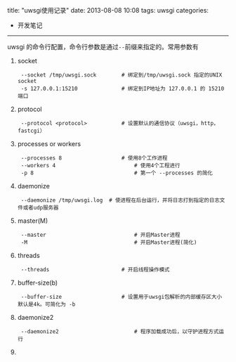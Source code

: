 title: "uwsgi使用记录"
date: 2013-08-08 10:08
tags: uwsgi
categories:  
- 开发笔记
---

uwsgi 的命令行配置，命令行参数是通过`--`前缀来指定的。常用参数有

1. socket 

		--socket /tmp/uwsgi.sock 		# 绑定到/tmp/uwsgi.sock 指定的UNIX socket
		-s 127.0.0.1:15210 				# 绑定到IP地址为 127.0.0.1 的 15210端口

2. protocol

		--protocol <protocol> 			# 设置默认的通信协议（uwsgi，http，fastcgi）
		
3. processes or workers

		--processes 8 					# 使用8个工作进程
		--workers 4 						# 使用4个工程进行
		-p 8 								# 第一个 --processes 的简化

4. daemonize

		--daemonize /tmp/uwsgi.log 	# 使进程在后台运行，并将日志打到指定的日志文件或者udp服务器

5. master(M)

		--master    						# 开启Master进程
		-M 									# 开启Master进程(简化)

6. threads

		--threads 						# 开启线程操作模式

7. buffer-size(b)

		--buffer-size 					# 设置用于uwsgi包解析的内部缓存区大小 默认是4k。可简化为 -b

8. daemonize2

		--daemonize2 						# 程序加载成功后，以守护进程方式运行

9. 
